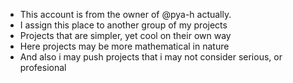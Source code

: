- This account is from the owner of @pya-h actually.
- I assign this place to another group of my projects
- Projects that are simpler, yet cool on their own way
- Here projects may be more mathematical in nature
- And also i may push projects that i may not consider serious, or profesional
